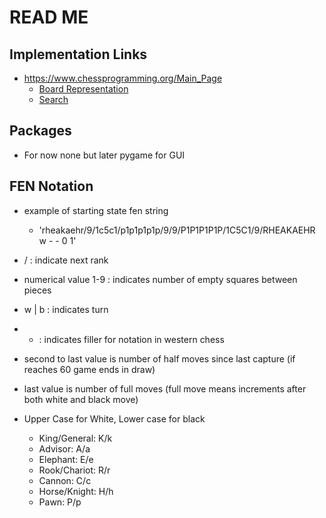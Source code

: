# READ ME

## Implementation Links

* https://www.chessprogramming.org/Main_Page
	* [Board Representation](https://www.chessprogramming.org/Board_Representation)
	* [Search](https://www.chessprogramming.org/Search)

## Packages

* For now none but later pygame for GUI

## FEN Notation

* example of starting state fen string

    * 'rheakaehr/9/1c5c1/p1p1p1p1p/9/9/P1P1P1P1P/1C5C1/9/RHEAKAEHR w - - 0 1'

* / : indicate next rank

* numerical value 1-9 : indicates number of empty squares between pieces

* w | b : indicates turn

* - : indicates filler for notation in western chess

* second to last value is number of half moves since last capture (if reaches 60 game ends in draw)

* last value is number of full moves (full move means increments after both white and black move)

* Upper Case for White, Lower case for black
    * King/General: K/k
    * Advisor: A/a
    * Elephant: E/e
    * Rook/Chariot: R/r
    * Cannon: C/c
    * Horse/Knight: H/h
    * Pawn: P/p